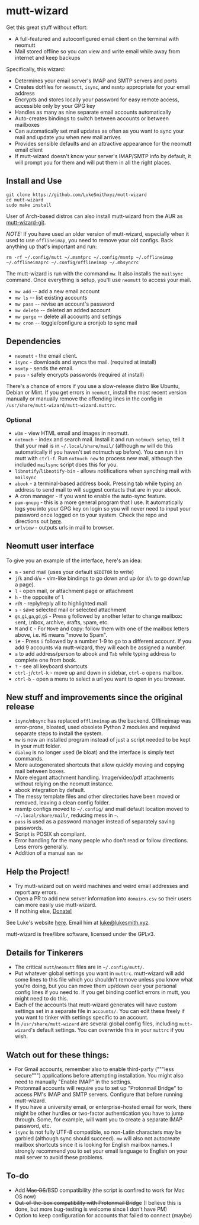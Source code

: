# mutt-wizard

Get this great stuff without effort:

- A full-featured and autoconfigured email client on the terminal with neomutt
- Mail stored offline so you can view and write email while away from internet and keep backups

Specifically, this wizard:

- Determines your email server's IMAP and SMTP servers and ports
- Creates dotfiles for `neomutt`, `isync`, and `msmtp` appropriate for your email address
- Encrypts and stores locally your password for easy remote access, accessible only by your GPG key
- Handles as many as nine separate email accounts automatically
- Auto-creates bindings to switch between accounts or between mailboxes
- Can automatically set mail updates as often as you want to sync your mail and update you when new mail arrives
- Provides sensible defaults and an attractive appearance for the neomutt email client
- If mutt-wizard doesn't know your server's IMAP/SMTP info by default, it will prompt you for them and will put them in all the right places.

## Install and Use

```
git clone https://github.com/LukeSmithxyz/mutt-wizard
cd mutt-wizard
sudo make install
```

User of Arch-based distros can also install mutt-wizard from the AUR as [mutt-wizard-git](https://aur.archlinux.org/packages/mutt-wizard-git/).

*NOTE:* If you have used an older version of mutt-wizard, especially when it used to use `offlineimap`, you need to remove your old configs. Back anything up that's important and run:

```
rm -rf ~/.config/mutt ~/.msmtprc ~/.config/msmtp ~/.offlineimap ~/.offlineimaprc ~/.config/offlineimap ~/.mbsyncrc
```

The mutt-wizard is run with the command `mw`. It also installs the `mailsync` command. Once everything is setup, you'll use `neomutt` to access your mail.

- `mw add` -- add a new email account
- `mw ls` -- list existing accounts
- `mw pass` -- revise an account's password
- `mw delete` -- deleted an added account
- `mw purge` -- delete all accounts and settings
- `mw cron` -- toggle/configure a cronjob to sync mail

## Dependencies

- `neomutt` - the email client.
- `isync` - downloads and syncs the mail. (required at install)
- `msmtp` - sends the email.
- `pass` - safely encrypts passwords (required at install)

There's a chance of errors if you use a slow-release distro like Ubuntu, Debian or Mint. If you get errors in `neomutt`, install the most recent version manually or manually remove the offending lines in the config in `/usr/share/mutt-wizard/mutt-wizard.muttrc`.

### Optional

- `w3m` - view HTML email and images in neomutt.
- `notmuch` - index and search mail. Install it and run `notmuch setup`, tell it that your mail is in `~/.local/share/mail/` (although `mw` will do this automatically if you haven't set notmuch up before). You can run it in mutt with `ctrl-f`. Run `notmuch new` to process new mail, although the included `mailsync` script does this for you.
- `libnotify`/`libnotify-bin` - allows notifications when syncthing mail with `mailsync`
- `abook` - a terminal-based address book. Pressing tab while typing an address to send mail to will suggest contacts that are in your abook.
- A cron manager - if you want to enable the auto-sync feature.
- `pam-gnupg` - this is a more general program that I use. It automatically logs you into your GPG key on login so you will never need to input your password once logged on to your system. Check the repo and directions out [here](https://github.com/cruegge/pam-gnupg).
- `urlview` - outputs urls in mail to browser.

## Neomutt user interface

To give you an example of the interface, here's an idea:

- `m` - send mail (uses your default `$EDITOR` to write)
- `j`/`k` and `d`/`u` - vim-like bindings to go down and up (or `d`/`u` to go down/up a page).
- `l` - open mail, or attachment page or attachment
- `h` - the opposite of `l`
- `r`/`R` - reply/reply all to highlighted mail
- `s` - save selected mail or selected attachment
- `gs`,`gi`,`ga`,`gd`,`gS` - Press `g` followed by another letter to change mailbox: `s`ent, `i`nbox, `a`rchive, `d`rafts, `S`pam, etc.
- `M` and `C` - For `M`ove and `C`opy: follow them with one of the mailbox letters above, i.e. `MS` means "move to Spam".
- `i#` - Press `i` followed by a number 1-9 to go to a different account. If you add 9 accounts via mutt-wizard, they will each be assigned a number.
- `a` to add address/person to abook and `Tab` while typing address to complete one from book.
- `?` - see all keyboard shortcuts
- `ctrl-j`/`ctrl-k` - move up and down in sidebar, `ctrl-o` opens mailbox.
- `ctrl-b` - open a menu to select a url you want to open in you browser.
## New stuff and improvements since the original release

- `isync`/`mbsync` has replaced `offlineimap` as the backend. Offlineimap was error-prone, bloated, used obsolete Python 2 modules and required separate steps to install the system.
- `mw` is now an installed program instead of just a script needed to be kept in your mutt folder.
- `dialog` is no longer used (le bloat) and the interface is simply text commands.
- More autogenerated shortcuts that allow quickly moving and copying mail between boxes.
- More elegant attachment handling. Image/video/pdf attachments without relying on the neomutt instance.
- abook integration by default.
- The messy template files and other directories have been moved or removed, leaving a clean config folder.
- msmtp configs moved to `~/.config/` and mail default location moved to `~/.local/share/mail/`, reducing mess in `~`.
- `pass` is used as a password manager instead of separately saving passwords.
- Script is POSIX sh compliant.
- Error handling for the many people who don't read or follow directions. Less errors generally.
- Addition of a manual `man mw`

## Help the Project!

- Try mutt-wizard out on weird machines and weird email addresses and report any errors.
- Open a PR to add new server information into `domains.csv` so their users can more easily use mutt-wizard.
- If nothing else, [Donate!](https://paypal.me/LukeMSmith)

See Luke's website [here](https://lukesmith.xyz). Email him at [luke@lukesmith.xyz](mailto:luke@lukesmith.xyz).

mutt-wizard is free/libre software, licensed under the GPLv3.

## Details for Tinkerers

- The critical `mutt`/`neomutt` files are in `~/.config/mutt/`.
- Put whatever global settings you want in `muttrc`. mutt-wizard will add some lines to this file which you shouldn't remove unless you know what you're doing, but you can move them up/down over your personal config lines if you need to. If you get binding conflict errors in mutt, you might need to do this.
- Each of the accounts that mutt-wizard generates will have custom settings set in a separate file in `accounts/`. You can edit these freely if you want to tinker with settings specific to an account.
- In `/usr/share/mutt-wizard` are several global config files, including `mutt-wizard`'s default settings. You can overwride this in your `muttrc` if you wish.

## Watch out for these things:

- For Gmail accounts, remember also to enable third-party ("""less secure""") applications before attempting installation. You might also need to manually "Enable IMAP" in the settings.
- Protonmail accounts will require you to set up "Protonmail Bridge" to access PM's IMAP and SMTP servers. Configure that before running mutt-wizard.
- If you have a university email, or enterprise-hosted email for work, there might be other hurdles or two-factor authentication you have to jump through. Some, for example, will want you to create a separate IMAP password, etc.
 - `isync` is not fully UTF-8 compatible, so non-Latin characters may be garbled (although sync should succeed). `mw` will also not autocreate mailbox shortcuts since it is looking for English mailbox names. I strongly recommend you to set your email language to English on your mail server to avoid these problems.

## To-do

- Add ~~Mac OS~~/BSD compatibility (the script is confired to work for Mac OS now)
- ~~Out-of-the-box compatibility with Protonmail Bridge~~ (I believe this is done, but more bug-testing is welcome since I don't have PM)
- Option to keep configuration for accounts that failed to connect (maybe)
